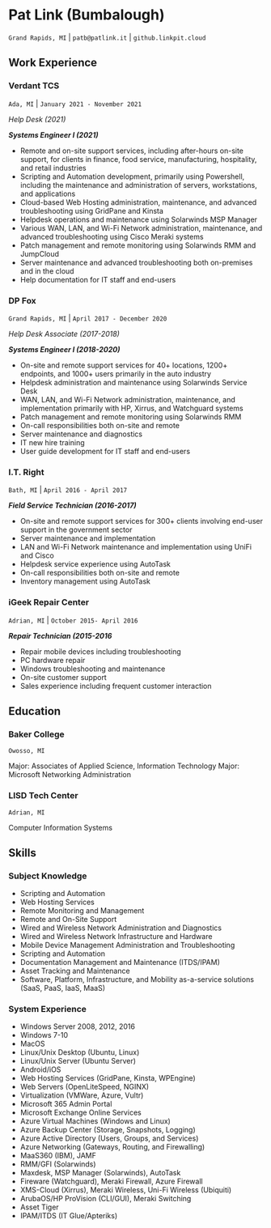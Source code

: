 # Pat Link (Bumbalough)
`Grand Rapids, MI` | `patb@patlink.it` | `github.linkpit.cloud`

## Work Experience
### Verdant TCS
`Ada, MI` | `January 2021 - November 2021`

_Help Desk (2021)_

**_Systems Engineer I (2021)_**

- Remote and on-site support services, including after-hours on-site support, for clients in finance, food service, manufacturing, hospitality, and retail industries
- Scripting and Automation development, primarily using Powershell, including the maintenance and administration of servers, workstations, and applications
- Cloud-based Web Hosting administration, maintenance, and advanced troubleshooting using GridPane and Kinsta
- Helpdesk operations and maintenance using Solarwinds MSP Manager 
- Various WAN, LAN, and Wi-Fi Network administration, maintenance, and advanced troubleshooting using Cisco Meraki systems
- Patch management and remote monitoring using Solarwinds RMM and JumpCloud
- Server maintenance and advanced troubleshooting both on-premises and in the cloud
- Help documentation for IT staff and end-users

### DP Fox
`Grand Rapids, MI` | `April 2017 - December 2020`

_Help Desk Associate (2017-2018)_

**_Systems Engineer I (2018-2020)_**

- On-site and remote support services for 40+ locations, 1200+ endpoints, and 1000+ users primarily in the auto industry
- Helpdesk administration and maintenance using Solarwinds Service Desk
- WAN, LAN, and Wi-Fi Network administration, maintenance, and implementation primarily with HP, Xirrus, and Watchguard systems
- Patch management and remote monitoring using Solarwinds RMM
- On-call responsibilities both on-site and remote
- Server maintenance and diagnostics
- IT new hire training 
- User guide development for IT staff and end-users

### I.T. Right
`Bath, MI` | `April 2016 - April 2017`

**_Field Service Technician (2016-2017)_**
- On-site and remote support services for 300+ clients involving end-user support in the government sector
- Server maintenance and implementation
- LAN and Wi-Fi Network maintenance and implementation using UniFi and Cisco
- Helpdesk service experience using AutoTask
- On-call responsibilities both on-site and remote
- Inventory management using AutoTask

### iGeek Repair Center
`Adrian, MI` | `October 2015- April 2016`

**_Repair Technician (2015-2016_**
- Repair mobile devices including troubleshooting 
- PC hardware repair
- Windows troubleshooting and maintenance
- On-site customer support
- Sales experience including frequent customer interaction

## Education

### Baker College
`Owosso, MI` 

Major: Associates of Applied Science, Information Technology
Major: Microsoft Networking Administration

### LISD Tech Center
`Adrian, MI`

Computer Information Systems

## Skills

### Subject Knowledge

- Scripting and Automation
- Web Hosting Services
- Remote Monitoring and Management
- Remote and On-Site Support
- Wired and Wireless Network Administration and Diagnostics
- Wired and Wireless Network Infrastructure and Hardware
- Mobile Device Management Administration and Troubleshooting
- Scripting and Automation
- Documentation Management and Maintenance (ITDS/IPAM)
- Asset Tracking and Maintenance
- Software, Platform, Infrastructure, and Mobility as-a-service solutions (SaaS, PaaS, IaaS, MaaS)

### System Experience
- Windows Server 2008, 2012, 2016
- Windows 7-10
- MacOS
- Linux/Unix Desktop (Ubuntu, Linux)
- Linux/Unix Server (Ubuntu Server)
- Android/iOS
- Web Hosting Services (GridPane, Kinsta, WPEngine)
- Web Servers (OpenLiteSpeed, NGINX)
- Virtualization (VMWare, Azure, Vultr)
- Microsoft 365 Admin Portal
- Microsoft Exchange Online Services
- Azure Virtual Machines (Windows and Linux)
- Azure Backup Center (Storage, Snapshots, Logging)
- Azure Active Directory (Users, Groups, and Services)
- Azure Networking (Gateways, Routing, and Firewalling)
- MaaS360 (IBM), JAMF
- RMM/GFI (Solarwinds)
- Maxdesk, MSP Manager (Solarwinds), AutoTask
- Fireware (Watchguard), Meraki Firewall, Azure Firewall
- XMS-Cloud (Xirrus), Meraki Wireless, Uni-Fi Wireless (Ubiquiti)
- ArubaOS/HP ProVision (CLI/GUI), Meraki Switching
- Asset Tiger
- IPAM/ITDS (IT Glue/Apteriks)
